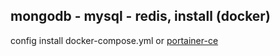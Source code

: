 ## mongodb - mysql - redis, install (docker)
config install docker-compose.yml or [portainer-ce](https://github.com/luisdanielta/portainer-docker/blob/main/docker-compose.yaml)